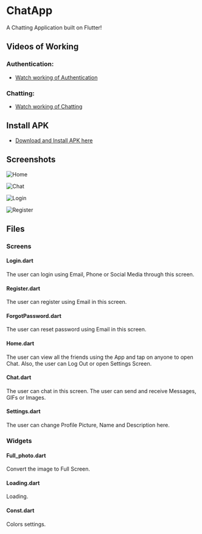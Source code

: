 # ChatApp

A Chatting Application built on Flutter!

## Videos of Working

### Authentication:

- [Watch working of Authentication](https://drive.google.com/file/d/1Iw1UDVS8-QMPeChvoPPdPK4rwLV02kxv/view?usp=sharing)

### Chatting:

- [Watch working of Chatting](https://drive.google.com/file/d/1RkD-8VhJqq2zbYmgCHNsUKUV2jM0TzU-/view?usp=sharing)

## Install APK

- [Download and Install APK here](https://drive.google.com/file/d/1yJeuIauCL0IfN0vHclcmT4XSTcO_L7q2/view?usp=sharing)

## Screenshots
![Home](https://user-images.githubusercontent.com/41383322/91667121-d186b000-eb1f-11ea-8d9c-63560bcf9251.jpeg)

![Chat](https://user-images.githubusercontent.com/41383322/91667122-d21f4680-eb1f-11ea-80f2-d4671afd3023.jpeg)

![Login](https://user-images.githubusercontent.com/41383322/91667124-d2b7dd00-eb1f-11ea-9976-4bdcec426620.jpeg)

![Register](https://user-images.githubusercontent.com/41383322/91667119-d0558300-eb1f-11ea-9489-fb0353376815.jpeg)

## Files

### Screens

#### Login.dart
The user can login using Email, Phone or Social Media through this screen.

#### Register.dart
The user can register using Email in this screen.

#### ForgotPassword.dart
The user can reset password using Email in this screen.

#### Home.dart
The user can view all the friends using the App and tap on anyone to open Chat. Also, the user can Log Out or open Settings Screen.

#### Chat.dart
The user can chat in this screen. The user can send and receive Messages, GIFs or Images.

#### Settings.dart
The user can change Profile Picture, Name and Description here.

### Widgets

#### Full_photo.dart
Convert the image to Full Screen.

#### Loading.dart
Loading.

#### Const.dart
Colors settings.
